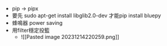 * pip -> pipx
* 要先 sudo apt-get install libglib2.0-dev 才能pip install bluepy
* 蜂鳴器 power saving
* 用filter穩定投籃
	* ![[Pasted image 20231214220259.png]]